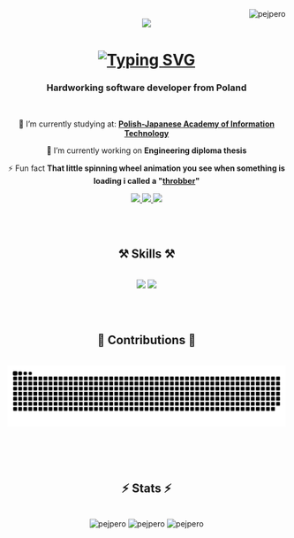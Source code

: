 <img align="right" src="https://komarev.com/ghpvc/?username=pejpero&label=Profile%20views&color=1b1b27&style=for-the-badge" alt="pejpero">

<br>

<div align="center">
   <a><img width="700px" src="https://github.com/user-attachments/assets/04ce4f36-8202-43f7-ad60-229a3af8249c"/></a>
</div>

<h1 align="center">
   <a href="https://git.io/typing-svg"><img src="https://readme-typing-svg.herokuapp.com?font=Fira+Code&weight=12&size=35&pause=1000&color=F7F7F7&center=true&vCenter=true&width=435&lines=Hello+World!%F0%9F%91%8B;I'm+Miko%C5%82aj+Polecki" alt="Typing SVG" /></a>
</h1>

<h3 align="center">Hardworking software developer from Poland</h3>

<br>

<div align="center">
 
 🌱 I’m currently studying at: **[Polish-Japanese Academy of Information Technology](https://pja.edu.pl/en/)**
 
 🔭 I’m currently working on ****Engineering diploma thesis****

⚡ Fun fact **That little spinning wheel animation you see when something is loading i called a "[throbber](https://en.wikipedia.org/wiki/Throbber)"**

 </div>
 
<div align="center"> 
  <a href="mailto:polecki.mikolaj@gmail.com">
    <img src="https://img.shields.io/badge/Gmail-333333?style=for-the-badge&logo=gmail&logoColor=red" />
  </a>
  <a href="https://www.linkedin.com/in/pejpero/" target="_blank">
    <img src="https://img.shields.io/badge/LinkedIn-0077B5?style=for-the-badge&logo=linkedin&logoColor=white" target="_blank" />
  </a>
  <a href="https://github.com/PejperO?tab=repositories" target="_blank">
     <img src="https://img.shields.io/badge/Portfolio-21262d?style=for-the-badge&logo=github&logoColor=white" target="_blank" />
  </a>
</div>

<br><br>

<h2 align="center">⚒️ Skills ⚒️</h2>
<br/>
<div align="center">
    <img src="https://skillicons.dev/icons?i=java,py,kotlin,cpp,cs,js,css,html" />
    <img src="https://skillicons.dev/icons?i=idea,pycharm,clion,androidstudio,visualstudio,vscode,atom,bash,git,nodejs,mysql,sqlite,figma" /><br>
</div>

<br><br>

<div align="center">
  <h2>🐍 Contributions 🐍</h2>
  <br>
  <img alt="Contributions" src="https://raw.githubusercontent.com/PejperO/PejperO/output/github-contribution-grid-snake-dark.svg?palette=github-dark" />
  
  <br/><br/><br/>
</div>


<h2 align="center">⚡ Stats ⚡</h2>
<br>
<div align=center>
  <img alt="pejpero" src="https://github-readme-streak-stats.herokuapp.com/?user=pejpero&theme=tokyonight&hide_border=true" height="170px"></a>
  <img alt="pejpero" src="https://denvercoder1-github-readme-stats.vercel.app/api/?username=pejpero&show_icons=true&include_all_commits=true&count_private=true&theme=tokyonight&hide_border=true" height="170px"/></a>
  <img alt="pejpero" src="https://denvercoder1-github-readme-stats.vercel.app/api/top-langs/?username=pejpero&langs_count=8&layout=compact&theme=tokyonight&hide_border=true" height="192px"/></a>

</div>
